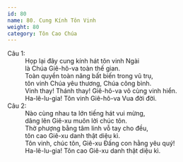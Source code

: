 ```yaml
---
id: 80
name: 80. Cung Kính Tôn Vinh
weight: 80
category: Tôn Cao Chúa
---
```

<dl><dt>Câu 1:</dt><dd data-verse="1">Họp lại đây cung kính hát tôn vinh Ngài <br/>là Chúa Giê-hô-va toàn thế gian. <br/>Toàn quyền toàn năng bất biến trong vũ trụ, <br/>tôn vinh Chúa yêu thương, Chúa công bình. <br/>Vinh thay! Thánh thay! Giê-hô-va vô cùng vinh hiển. <br/>Ha-lê-lu-gia! Tôn vinh Giê-hô-va Vua đời đời. </dd><dt>Câu 2:</dt><dd data-verse="2">Nào cùng nhau ta lớn tiếng hát vui mừng, <br/>dâng lên Giê-xu muôn lời chúc tôn. <br/>Thờ phượng bằng tâm linh vỗ tay cho đều, <br/>tôn cao Giê-xu danh thật diệu kì. <br/>Tôn vinh, chúc tôn, Giê-xu Đấng con hằng yêu quý! <br/>Ha-lê-lu-gia! Tôn cao Giê-xu danh thật diệu kì. </dd></dl>
